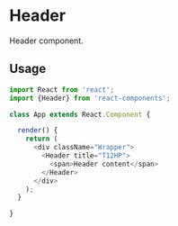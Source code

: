 
# Header

Header component.

## Usage

```js
import React from 'react';
import {Header} from 'react-components';

class App extends React.Component {

  render() {
    return (
      <div className="Wrapper">
        <Header title="T12HP">
          <span>Header content</span>
        </Header>
      </div>
    );
  }

}
```
